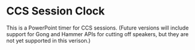 # CCS Session Clock

This is a PowerPoint timer for CCS sessions.  (Future versions will
include support for Gong and Hammer APIs for cutting off speakers, but
they are not yet supported in this verison.)